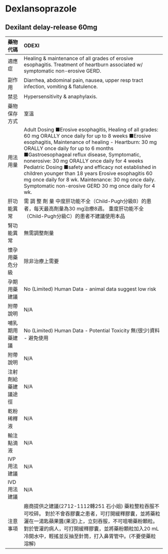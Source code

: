 # Dexlansoprazole

## Dexilant delay-release  60mg

| 藥物代碼           | ODEXI                                                                                                                                                                                                                                                                                                                                                                                                                                                                                                                                 |
|:-------------------|:--------------------------------------------------------------------------------------------------------------------------------------------------------------------------------------------------------------------------------------------------------------------------------------------------------------------------------------------------------------------------------------------------------------------------------------------------------------------------------------------------------------------------------------|
| 適應症             | Healing & maintenance of all grades of erosive esophagitis. Treatment of heartburn associated w/ symptomatic non-erosive GERD.                                                                                                                                                                                                                                                                                                                                                                                                        |
| 副作用             | Diarrhea, abdominal pain, nausea, upper resp tract infection, vomiting & flatulence.                                                                                                                                                                                                                                                                                                                                                                                                                                                  |
| 禁忌               | Hypersensitivity & anaphylaxis.                                                                                                                                                                                                                                                                                                                                                                                                                                                                                                       |
| 藥物保存方式       | 室溫                                                                                                                                                                                                                                                                                                                                                                                                                                                                                                                                  |
| 用法用量           | Adult Dosing ■Erosive esophagitis, Healing of all grades: 60 mg ORALLY once daily for up to 8 weeks ■Erosive esophagitis, Maintenance of healing - Heartburn: 30 mg ORALLY once daily for up to 6 months ■Gastroesophageal reflux disease, Symptomatic, nonerosive: 30 mg ORALLY once daily for 4 weeks Pediatric Dosing ■safety and efficacy not established in children younger than 18 years Erosive esophagitis 60 mg once daily for 8 wk. Maintenance: 30 mg once daily. Symptomatic non-erosive GERD 30 mg once daily for 4 wk. |
| 肝功能異常         | 需 調 整 劑 量  中度肝功能不全（Child-Pugh分級B）的患者，每天最高劑量為30 mg治療8週。 重度肝功能不全（Child-Pugh分級C）的患者不建議使用本品                                                                                                                                                                                                                                                                                                                                                                                           |
| 腎功能異常         | 無需調整劑量                                                                                                                                                                                                                                                                                                                                                                                                                                                                                                                          |
| 懷孕用藥危分級     | 除非治療上需要                                                                                                                                                                                                                                                                                                                                                                                                                                                                                                                        |
| 孕期用藥建議       | No (Limited) Human Data - animal data suggest low risk                                                                                                                                                                                                                                                                                                                                                                                                                                                                                |
| 附帶說明           | N/A                                                                                                                                                                                                                                                                                                                                                                                                                                                                                                                                   |
| 哺乳期用藥建議     | No (Limited) Human Data - Potential Toxicity 無(很少)資料 - 避免使用                                                                                                                                                                                                                                                                                                                                                                                                                                                                  |
| 附帶說明           | N/A                                                                                                                                                                                                                                                                                                                                                                                                                                                                                                                                   |
| 注射劑給藥建議途徑 | N/A                                                                                                                                                                                                                                                                                                                                                                                                                                                                                                                                   |
| 乾粉稀釋液         | N/A                                                                                                                                                                                                                                                                                                                                                                                                                                                                                                                                   |
| 輸注點滴液         | N/A                                                                                                                                                                                                                                                                                                                                                                                                                                                                                                                                   |
| IVP 用法建議       | N/A                                                                                                                                                                                                                                                                                                                                                                                                                                                                                                                                   |
| IVD 用法建議       | N/A                                                                                                                                                                                                                                                                                                                                                                                                                                                                                                                                   |
| 注意事項           | 廠商提供之建議(2712-1112轉251 石小姐) 藥粒整粒吞服不可咬碎。 對於不會吞膠囊之患者，可打開緩釋膠囊，並將藥粒灑在一湯匙蘋果醬(果泥)上，立刻吞服，不可咀嚼藥粉顆粒。 對於管灌的病人，可打開緩釋膠囊，並將藥粉顆粒加入20 mL冷開水中，輕搖並反抽至針筒，打入鼻胃管中。(不要使藥粒溶解)                                                                                                                                                                                                                                                     |


